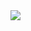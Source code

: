 <img src="https://github.com/septiadiassep/docxdev/blob/fix/after-merge-1/features/images/Screenshot%202025-06-13%20at%2000.35.54.png" />
